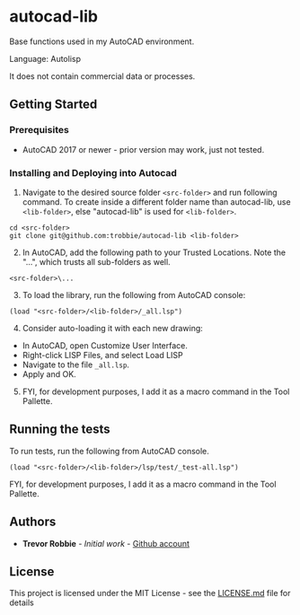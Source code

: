 # autocad-lib

Base functions used in my AutoCAD environment.

Language: Autolisp

It does not contain commercial data or processes.

## Getting Started

### Prerequisites

* AutoCAD 2017 or newer - prior version may work, just not tested.

### Installing and Deploying into Autocad

1) Navigate to the desired source folder ```<src-folder>``` and run following command.  To create inside a different folder name than autocad-lib, use ```<lib-folder>```, else "autocad-lib" is used for ```<lib-folder>```.
```
cd <src-folder>
git clone git@github.com:trobbie/autocad-lib <lib-folder>
```
2) In AutoCAD, add the following path to your Trusted Locations.  Note the "...", which trusts all sub-folders as well.
```
<src-folder>\...
```
3) To load the library, run the following from AutoCAD console:
```
(load "<src-folder>/<lib-folder>/_all.lsp")
```
4) Consider auto-loading it with each new drawing:
  * In AutoCAD, open Customize User Interface.
  * Right-click LISP Files, and select Load LISP
  * Navigate to the file ```_all.lsp```.
  * Apply and OK.
5) FYI, for development purposes, I add it as a macro command in the Tool Pallette.

## Running the tests

To run tests, run the following from AutoCAD console.
```
(load "<src-folder>/<lib-folder>/lsp/test/_test-all.lsp")
```

FYI, for development purposes, I add it as a macro command in the Tool Pallette.

## Authors

* **Trevor Robbie** - *Initial work* - [Github account](https://github.com/trobbie)

## License

This project is licensed under the MIT License - see the [LICENSE.md](LICENSE.md) file for details

